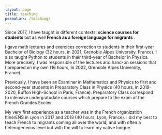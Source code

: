 ```yaml
---
layout: page
title: teaching
permalink: /teaching/
---
```


Since 2017, I have taught in different contexts: <b> science courses for students </b> but as well <b>French as a foreign language for migrants </b>.

I gave math lectures and exercices correction to students in their first-year Bachelor of Biology (32 hours, in 2021, Grenoble Alpes University, France). I also taught Python to students in their third-year of Bachelor in Physics. More precisely, I was responsible of the lectures and hand-on sessions that I prepared on my own (16 hours, in 2022, Grenoble Alpes University, France).

Previously, I have been an Examiner in Mathematics and Physics to first and second-year students in Preparatory Class in Physics (40 hours, in 2019-2020, Buffon High-School in Paris, France). Preparatory Class correspond to intensive undergratudate courses which prepare to the exam of the French Grandes Ecoles.

My very first experience as a teacher was in the French organization ItinérENS in Lyon in 2017 and 2018 (40 hours, Lyon, France). I did my best to teach French to migrants coming all over the world, and with often a heterogeneous level but with the will to learn my native tongue.
    
